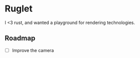 # Ruglet

I <3 rust, and wanted a playground for rendering technologies.

## Roadmap

- [ ] Improve the camera
